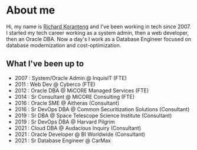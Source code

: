 # About me
Hi, my name is [Richard Koranteng](https://rkkoranteng.com) and I've been working in tech since 2007. I started my tech career working as a system admin, then a web developer, then an Oracle DBA. Now a day's I work as a Database Engineer focused on database modernization and cost-optimization.

## What I've been up to
* 2007 : System/Oracle Admin @ InquisIT (FTE)
* 2011 : Web Dev @ Cyberco (FTE)
* 2012 : Oracle DBA @ MiCORE Managed Services (FTE)
* 2014 : Sr Consultant @ MiCORE Consulting (FTE)
* 2016 : Oracle SME @ Aitheras (Consultant)
* 2016 : Sr DevOps DBA @ Common Securitization Solutions (Consultant)
* 2019 : Sr DBA @ Space Telescope Science Institute (Consultant)
* 2019 : Sr DevOps DBA @ Harvard Pilgrim
* 2021 : Cloud DBA @ Audacious Inquiry (Consultant)
* 2021 : Oracle Developer @ BI Worldwide (Consultant)
* 2021 : Sr Database Engineer @ CarMax
